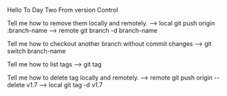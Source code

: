 Hello To Day Two From version Control 

Tell me how to remove them locally and remotely.
--> local git push origin :branch-name 
--> remote git branch -d branch-name

Tell me how to checkout another branch without commit changes 
 --> git switch branch-name

 Tell me how to list tags 
 --> git tag

 Tell me how to delete tag locally and remotely.
 --> remote git push origin --delete v1.7
 --> local git tag -d v1.7
 